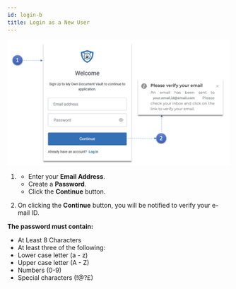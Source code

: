```yaml
---
id: login-b
title: Login as a New User
---
```


![new_user](../../static/img/new_user.png)

1.  - Enter your **Email Address**.
    - Create a **Password**.
    - Click the **Continue** button.

2.  On clicking the **Continue** button, you will be notified to verify your e-mail ID.

**The password must contain:**

- At Least 8 Characters
- At least three of the following:
- Lower case letter (a - z)
- Upper case letter (A - Z)
- Numbers (0-9)
- Special characters (!@?£)
